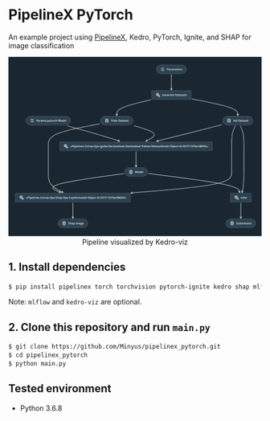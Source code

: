 # PipelineX PyTorch

An example project using [PipelineX](https://github.com/Minyus/pipelinex), Kedro, PyTorch, Ignite, and SHAP for image classification

<p align="center">
<img src="img/kedro_pipeline.png">
Pipeline visualized by Kedro-viz
</p>

## 1. Install dependencies

```bash
$ pip install pipelinex torch torchvision pytorch-ignite kedro shap mlflow kedro-viz
```

Note: `mlflow` and `kedro-viz` are optional.

## 2. Clone this repository and run `main.py`

```bash
$ git clone https://github.com/Minyus/pipelinex_pytorch.git
$ cd pipelinex_pytorch
$ python main.py
```

## Tested environment

- Python 3.6.8
